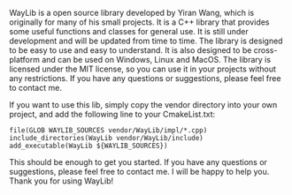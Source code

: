 WayLib is a open source library developed by Yiran Wang, which is originally for many of his small projects. It is a C++ library that provides some useful functions and classes for general use. It is still under development and will be updated from time to time. The library is designed to be easy to use and easy to understand. It is also designed to be cross-platform and can be used on Windows, Linux and MacOS. The library is licensed under the MIT license, so you can use it in your projects without any restrictions. If you have any questions or suggestions, please feel free to contact me.

If you want to use this lib, simply copy the vendor directory into your own project, and add the following line to your CmakeList.txt:
```
file(GLOB WAYLIB_SOURCES vendor/WayLib/impl/*.cpp)
include_directories(WayLib vendor/WayLib/include)
add_executable(WayLib ${WAYLIB_SOURCES})
```

This should be enough to get you started. If you have any questions or suggestions, please feel free to contact me. I will be happy to help you. Thank you for using WayLib!